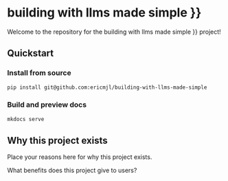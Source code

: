 # building with llms made simple }}

Welcome to the repository for the building with llms made simple }} project!

## Quickstart

<!-- uncomment if relevant
### Install from PyPI

```python
pip install building-with-llms-made-simple
```
-->
### Install from source

```bash
pip install git@github.com:ericmjl/building-with-llms-made-simple
```

### Build and preview docs

```bash
mkdocs serve
```

## Why this project exists

Place your reasons here for why this project exists.

What benefits does this project give to users?
